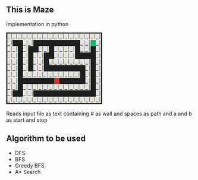 ## This is Maze
Implementation in python

![image](./maze.jpg)

Reads input file as text containing # as wall and spaces as path
and a and b as start and stop 
## Algorithm to be used 
* DFS
* BFS
* Greedy BFS
* A* Search